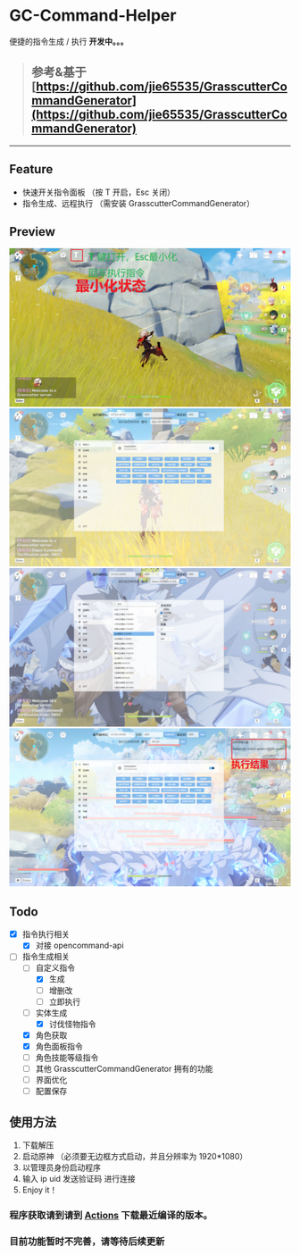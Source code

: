# GC-Command-Helper

便捷的指令生成 / 执行   **开发中。。。**

> ## 参考&基于 [https://github.com/jie65535/GrasscutterCommandGenerator](https://github.com/jie65535/GrasscutterCommandGenerator)
------

## Feature

 + 快速开关指令面板 （按 T 开启，Esc 关闭） 
 + 指令生成、远程执行 （需安装 GrasscutterCommandGenerator）


## Preview

![](Preview/mined.png)
![](Preview/connect.png)
![](Preview/spawn.png)
![](Preview/run_result.png)




## Todo
  - [x] 指令执行相关
    - [x] 对接 opencommand-api 
  - [ ] 指令生成相关 
    - [ ] 自定义指令
      - [x] 生成
      - [ ] 增删改
      - [ ] 立即执行
    - [ ] 实体生成
      - [x] 讨伐怪物指令
    - [x] 角色获取
    - [x] 角色面板指令
    - [ ] 角色技能等级指令
    - [ ] 其他 GrasscutterCommandGenerator 拥有的功能
    - [ ] 界面优化
    - [ ] 配置保存

## 使用方法
  1. 下载解压
  2. 启动原神 （必须要无边框方式启动，并且分辨率为 1920*1080） 
  3. 以管理员身份启动程序
  4. 输入 ip uid 发送验证码 进行连接
  5. Enjoy it！

### 程序获取请到请到 [Actions](https://github.com/SwetyCore/GC-Command-Helper/actions) 下载最近编译的版本。

### 目前功能暂时不完善，请等待后续更新

